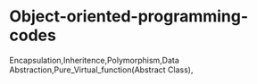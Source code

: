 # Object-oriented-programming-codes

Encapsulation,Inheritence,Polymorphism,Data Abstraction,Pure_Virtual_function(Abstract Class),
